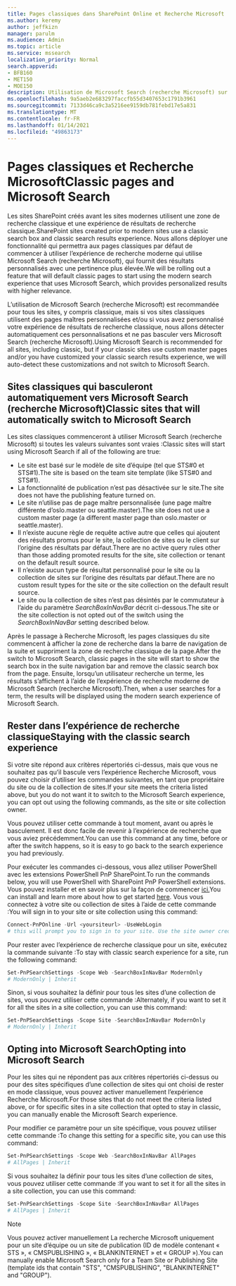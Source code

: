 ```yaml
---
title: Pages classiques dans SharePoint Online et Recherche Microsoft
ms.author: keremy
author: jeffkizn
manager: parulm
ms.audience: Admin
ms.topic: article
ms.service: mssearch
localization_priority: Normal
search.appverid:
- BFB160
- MET150
- MOE150
description: Utilisation de Microsoft Search (recherche Microsoft) sur les pages SharePoint classiques
ms.openlocfilehash: 9a5aeb2e683297faccfb55d3407653c1791b3961
ms.sourcegitcommit: 7133d46ca9c3a5216ee9159db781febd17e5a831
ms.translationtype: MT
ms.contentlocale: fr-FR
ms.lasthandoff: 01/14/2021
ms.locfileid: "49863173"
---
```

# <a name="classic-pages-and-microsoft-search"></a><span data-ttu-id="8e67e-103">Pages classiques et Recherche Microsoft</span><span class="sxs-lookup"><span data-stu-id="8e67e-103">Classic pages and Microsoft Search</span></span>

<span data-ttu-id="8e67e-104">Les sites SharePoint créés avant les sites modernes utilisent une zone de recherche classique et une expérience de résultats de recherche classique.</span><span class="sxs-lookup"><span data-stu-id="8e67e-104">SharePoint sites created prior to modern sites use a classic search box and classic search results experience.</span></span> <span data-ttu-id="8e67e-105">Nous allons déployer une fonctionnalité qui permettra aux pages classiques par défaut de commencer à utiliser l’expérience de recherche moderne qui utilise Microsoft Search (recherche Microsoft), qui fournit des résultats personnalisés avec une pertinence plus élevée.</span><span class="sxs-lookup"><span data-stu-id="8e67e-105">We will be rolling out a feature that will default classic pages to start using the modern search experience that uses Microsoft Search, which provides personalized results with higher relevance.</span></span>

<span data-ttu-id="8e67e-106">L’utilisation de Microsoft Search (recherche Microsoft) est recommandée pour tous les sites, y compris classique, mais si vos sites classiques utilisent des pages maîtres personnalisées et/ou si vous avez personnalisé votre expérience de résultats de recherche classique, nous allons détecter automatiquement ces personnalisations et ne pas basculer vers Microsoft Search (recherche Microsoft).</span><span class="sxs-lookup"><span data-stu-id="8e67e-106">Using Microsoft Search is recommended for all sites, including classic, but if your classic sites use custom master pages and/or you have customized your classic search results experience, we will auto-detect these customizations and not switch to Microsoft Search.</span></span>

## <a name="classic-sites-that-will-automatically-switch-to-microsoft-search"></a><span data-ttu-id="8e67e-107">Sites classiques qui basculeront automatiquement vers Microsoft Search (recherche Microsoft)</span><span class="sxs-lookup"><span data-stu-id="8e67e-107">Classic sites that will automatically switch to Microsoft Search</span></span>

<span data-ttu-id="8e67e-108">Les sites classiques commenceront à utiliser Microsoft Search (recherche Microsoft) si toutes les valeurs suivantes sont vraies :</span><span class="sxs-lookup"><span data-stu-id="8e67e-108">Classic sites will start using Microsoft Search if all of the following are true:</span></span>

* <span data-ttu-id="8e67e-109">Le site est basé sur le modèle de site d’équipe (tel que STS#0 et STS#1).</span><span class="sxs-lookup"><span data-stu-id="8e67e-109">The site is based on the team site template (like STS#0 and STS#1).</span></span>
* <span data-ttu-id="8e67e-110">La fonctionnalité de publication n’est pas désactivée sur le site.</span><span class="sxs-lookup"><span data-stu-id="8e67e-110">The site does not have the publishing feature turned on.</span></span>
* <span data-ttu-id="8e67e-111">Le site n’utilise pas de page maître personnalisée (une page maître différente d’oslo.master ou seattle.master).</span><span class="sxs-lookup"><span data-stu-id="8e67e-111">The site does not use a custom master page (a different master page than oslo.master or seattle.master).</span></span>
* <span data-ttu-id="8e67e-112">Il n’existe aucune règle de requête active autre que celles qui ajoutent des résultats promus pour le site, la collection de sites ou le client sur l’origine des résultats par défaut.</span><span class="sxs-lookup"><span data-stu-id="8e67e-112">There are no active query rules other than those adding promoted results for the site, site collection or tenant on the default result source.</span></span>
* <span data-ttu-id="8e67e-113">Il n’existe aucun type de résultat personnalisé pour le site ou la collection de sites sur l’origine des résultats par défaut.</span><span class="sxs-lookup"><span data-stu-id="8e67e-113">There are no custom result types for the site or the site collection on the default result source.</span></span>
* <span data-ttu-id="8e67e-114">Le site ou la collection de sites n’est pas désintés par le commutateur à l’aide du paramètre *SearchBoxInNavBar* décrit ci-dessous.</span><span class="sxs-lookup"><span data-stu-id="8e67e-114">The site or the site collection is not opted out of the switch using the *SearchBoxInNavBar* setting described below.</span></span>

<span data-ttu-id="8e67e-115">Après le passage à Recherche Microsoft, les pages classiques du site commencent à afficher la zone de recherche dans la barre de navigation de la suite et suppriment la zone de recherche classique de la page.</span><span class="sxs-lookup"><span data-stu-id="8e67e-115">After the switch to Microsoft Search, classic pages in the site will start to show the search box in the suite navigation bar and remove the classic search box from the page.</span></span> <span data-ttu-id="8e67e-116">Ensuite, lorsqu’un utilisateur recherche un terme, les résultats s’affichent à l’aide de l’expérience de recherche moderne de Microsoft Search (recherche Microsoft).</span><span class="sxs-lookup"><span data-stu-id="8e67e-116">Then, when a user searches for a term, the results will be displayed using the modern search experience of Microsoft Search.</span></span>

## <a name="staying-with-the-classic-search-experience"></a><span data-ttu-id="8e67e-117">Rester dans l’expérience de recherche classique</span><span class="sxs-lookup"><span data-stu-id="8e67e-117">Staying with the classic search experience</span></span>

<span data-ttu-id="8e67e-118">Si votre site répond aux critères répertoriés ci-dessus, mais que vous ne souhaitez pas qu’il bascule vers l’expérience Recherche Microsoft, vous pouvez choisir d’utiliser les commandes suivantes, en tant que propriétaire du site ou de la collection de sites.</span><span class="sxs-lookup"><span data-stu-id="8e67e-118">If your site meets the criteria listed above, but you do not want it to switch to the Microsoft Search experience, you can opt out using the following commands, as the site or site collection owner.</span></span>

<span data-ttu-id="8e67e-119">Vous pouvez utiliser cette commande à tout moment, avant ou après le basculement. Il est donc facile de revenir à l’expérience de recherche que vous aviez précédemment.</span><span class="sxs-lookup"><span data-stu-id="8e67e-119">You can use this command at any time, before or after the switch happens, so it is easy to go back to the search experience you had previously.</span></span>

<span data-ttu-id="8e67e-120">Pour exécuter les commandes ci-dessous, vous allez utiliser PowerShell avec les extensions PowerShell PnP SharePoint.</span><span class="sxs-lookup"><span data-stu-id="8e67e-120">To run the commands below, you will use PowerShell with SharePoint PnP PowerShell extensions.</span></span> <span data-ttu-id="8e67e-121">Vous pouvez installer et en savoir plus sur la façon de commencer [ici.](https://docs.microsoft.com/powershell/sharepoint/sharepoint-pnp/sharepoint-pnp-cmdlets?view=sharepoint-ps)</span><span class="sxs-lookup"><span data-stu-id="8e67e-121">You can install and learn more about how to get started [here](https://docs.microsoft.com/powershell/sharepoint/sharepoint-pnp/sharepoint-pnp-cmdlets?view=sharepoint-ps).</span></span> <span data-ttu-id="8e67e-122">Vous vous connectez à votre site ou collection de sites à l’aide de cette commande :</span><span class="sxs-lookup"><span data-stu-id="8e67e-122">You will sign in to your site or site collection using this command:</span></span>

```powershell
Connect-PnPOnline -Url <yoursiteurl> -UseWebLogin
# this will prompt you to sign in to your site. Use the site owner credentials.
```

<span data-ttu-id="8e67e-123">Pour rester avec l’expérience de recherche classique pour un site, exécutez la commande suivante :</span><span class="sxs-lookup"><span data-stu-id="8e67e-123">To stay with classic search experience for a site, run the following command:</span></span>

```powershell
Set-PnPSearchSettings -Scope Web -SearchBoxInNavBar ModernOnly
# ModernOnly | Inherit
```

<span data-ttu-id="8e67e-124">Sinon, si vous souhaitez la définir pour tous les sites d’une collection de sites, vous pouvez utiliser cette commande :</span><span class="sxs-lookup"><span data-stu-id="8e67e-124">Alternately, if you want to set it for all the sites in a site collection, you can use this command:</span></span>

```powershell
Set-PnPSearchSettings -Scope Site -SearchBoxInNavBar ModernOnly
# ModernOnly | Inherit
```

## <a name="opting-into-microsoft-search"></a><span data-ttu-id="8e67e-125">Opting into Microsoft Search</span><span class="sxs-lookup"><span data-stu-id="8e67e-125">Opting into Microsoft Search</span></span>

<span data-ttu-id="8e67e-126">Pour les sites qui ne répondent pas aux critères répertoriés ci-dessus ou pour des sites spécifiques d’une collection de sites qui ont choisi de rester en mode classique, vous pouvez activer manuellement l’expérience Recherche Microsoft.</span><span class="sxs-lookup"><span data-stu-id="8e67e-126">For those sites that do not meet the criteria listed above, or for specific sites in a site collection that opted to stay in classic, you can manually enable the Microsoft Search experience.</span></span>

<span data-ttu-id="8e67e-127">Pour modifier ce paramètre pour un site spécifique, vous pouvez utiliser cette commande :</span><span class="sxs-lookup"><span data-stu-id="8e67e-127">To change this setting for a specific site, you can use this command:</span></span>

```powershell
Set-PnPSearchSettings -Scope Web -SearchBoxInNavBar AllPages
# AllPages | Inherit
```

<span data-ttu-id="8e67e-128">Si vous souhaitez la définir pour tous les sites d’une collection de sites, vous pouvez utiliser cette commande :</span><span class="sxs-lookup"><span data-stu-id="8e67e-128">If you want to set it for all the sites in a site collection, you can use this command:</span></span>

```powershell
Set-PnPSearchSettings -Scope Site -SearchBoxInNavBar AllPages
# AllPages | Inherit
```

> [!NOTE]
> <span data-ttu-id="8e67e-129">Vous pouvez activer manuellement La recherche Microsoft uniquement pour un site d’équipe ou un site de publication (ID de modèle contenant « STS », « CMSPUBLISHING », « BLANKINTERNET » et « GROUP »).</span><span class="sxs-lookup"><span data-stu-id="8e67e-129">You can manually enable Microsoft Search only for a Team Site or Publishing Site (template ids that contain "STS", "CMSPUBLISHING", "BLANKINTERNET" and "GROUP").</span></span>
